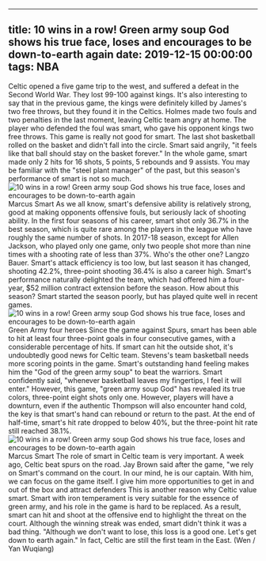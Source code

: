 
---
title: 10 wins in a row! Green army soup God shows his true face, loses and encourages to be down-to-earth again
date: 2019-12-15 00:00:00
tags:  NBA
---
Celtic opened a five game trip to the west, and suffered a defeat in the Second World War. They lost 99-100 against kings. It's also interesting to say that in the previous game, the kings were definitely killed by James's two free throws, but they found it in the Celtics. Holmes made two fouls and two penalties in the last moment, leaving Celtic team angry at home.
The player who defended the foul was smart, who gave his opponent kings two free throws.
This game is really not good for smart. The last shot basketball rolled on the basket and didn't fall into the circle. Smart said angrily, "it feels like that ball should stay on the basket forever." In the whole game, smart made only 2 hits for 16 shots, 5 points, 5 rebounds and 9 assists. You may be familiar with the "steel plant manager" of the past, but this season's performance of smart is not so much.
![10 wins in a row! Green army soup God shows his true face, loses and encourages to be down-to-earth again](80ccd9ebe29a41f0a8338be0d55969d7.jpg)
Marcus Smart 
As we all know, smart's defensive ability is relatively strong, good at making opponents offensive fouls, but seriously lack of shooting ability. In the first four seasons of his career, smart shot only 36.7% in the best season, which is quite rare among the players in the league who have roughly the same number of shots. In 2017-18 season, except for Allen Jackson, who played only one game, only two people shot more than nine times with a shooting rate of less than 37%.
Who's the other one? Langzo Bauer.
Smart's attack efficiency is too low, but last season it has changed, shooting 42.2%, three-point shooting 36.4% is also a career high. Smart's performance naturally delighted the team, which had offered him a four-year, $52 million contract extension before the season. How about this season? Smart started the season poorly, but has played quite well in recent games.
![10 wins in a row! Green army soup God shows his true face, loses and encourages to be down-to-earth again](7c1da8b03cc84ff19055adb50d16e45e.jpg)
Green Army four heroes
Since the game against Spurs, smart has been able to hit at least four three-point goals in four consecutive games, with a considerable percentage of hits. If smart can hit the outside shot, it's undoubtedly good news for Celtic team. Stevens's team basketball needs more scoring points in the game. Smart's outstanding hand feeling makes him the "God of the green army soup" to beat the warriors. Smart confidently said, "whenever basketball leaves my fingertips, I feel it will enter."
However, this game, "green army soup God" has revealed its true colors, three-point eight shots only one. However, players will have a downturn, even if the authentic Thompson will also encounter hand cold, the key is that smart's hand can rebound or return to the past. At the end of half-time, smart's hit rate dropped to below 40%, but the three-point hit rate still reached 38.1%.
![10 wins in a row! Green army soup God shows his true face, loses and encourages to be down-to-earth again](e45b3a6fa4eb42c2b7cc02a6e1a305da.jpg)
Marcus Smart 
The role of smart in Celtic team is very important. A week ago, Celtic beat spurs on the road. Jay Brown said after the game, "we rely on Smart's command on the court. In our mind, he is our captain. With him, we can focus on the game itself. I give him more opportunities to get in and out of the box and attract defenders
This is another reason why Celtic value smart. Smart with iron temperament is very suitable for the essence of green army, and his role in the game is hard to be replaced. As a result, smart can hit and shoot at the offensive end to highlight the threat on the court. Although the winning streak was ended, smart didn't think it was a bad thing. "Although we don't want to lose, this loss is a good one. Let's get down to earth again."
In fact, Celtic are still the first team in the East.
(Wen / Yan Wuqiang)